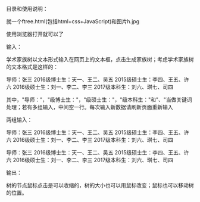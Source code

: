 目录和使用说明：

  就一个ftree.html(包括html+css+JavaScript)和图片h.jpg

  使用浏览器打开就可以了

输入：

  学术家族树以文本形式输入在网页上的文本框，点击生成家族树；考虑学术家族树的文本格式是这样的：

  导师：张三
  2016级博士生：天一、王二、吴五
  2015级硕士生：李四、王五、许六
  2016级硕士生：刘一、李二、李三
  2017级本科生：刘六、琪七、司四

  其中，"导师："，"级博士生："，"级硕士生："，"级本科生："和"、"当做关键词处理；若有多组输入，中间空一行。每次输入新数据请刷新页面重新输入
  
  两组输入：

  导师：张三
  2016级博士生：天一、王二、吴五
  2015级硕士生：李四、王五、许六
  2016级硕士生：刘一、李二、李三
  2017级本科生：刘六、琪七、司四

  导师：张三
  2016级博士生：天一、王二、吴五
  2015级硕士生：李四、王五、许六
  2016级硕士生：刘一、李二、李三
  2017级本科生：刘六、琪七、司四

输出：

 树的节点鼠标点击是可以收缩的，树的大小也可以用鼠标改变；鼠标也可以移动树的位置。
